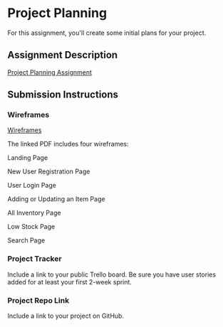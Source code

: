 # Project Planning
For this assignment, you'll create some initial plans for your project.

## Assignment Description
[Project Planning Assignment](https://education.launchcode.org/liftoff/modules/assignments/project-planning)

## Submission Instructions

### Wireframes

[Wireframes](https://github.com/RoohieK/liftoff-assignments/blob/master/P3-Project_Planning/Wireframes.pdf)

The linked PDF includes four wireframes:

Landing Page

New User Registration Page

User Login Page

Adding or Updating an Item Page

All Inventory Page

Low Stock Page

Search Page

### Project Tracker

Include a link to your public Trello board. Be sure you have user stories added for at least your first 2-week sprint.

### Project Repo Link

Include a link to your project on GitHub.
